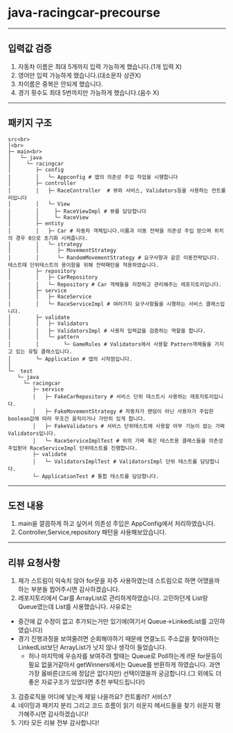 # java-racingcar-precourse
-------------------
## 입력값 검증
1. 자동차 이름은 최대 5개까지 입력 가능하게 했습니다.(1개 입력 X)
2. 영어만 입력 가능하게 했습니다.(대소문자 상관X)
3. 차이름은 중복은 안되게 했습니다.
4. 경기 횟수도 최대 5번까지만 가능하게 했습니다.(음수 X)  

-----------------
## 패키지 구조
```
src<br>
│<br>
├─ main<br>
│   └─ java
│     └─ racingcar
│        ├─ config
│        │   └─ Appconfig # 앱의 의존성 주입 작업을 시행합니다
│        ├─ controller
│        │   ├─ RaceController  # 뷰와 서비스, Validators등을 사용하는 컨트롤러입니다    
│        │   └─ View
│        │     ├─ RaceViewImpl # 뷰를 담당합니다
│        │     └─ RaceView 
│        ├─ entity   
│        │   ├─ Car # 자동차 객체입니다.이름과 이동 전략을 의존성 주입 받으며 위치의 경우 0으로 초기화 시켜줍니다.
│        │   └─ strategy
│        │      ├─ MovementStrategy
│        │      └─ RandomMovementStrategy # 요구사항과 같은 이동전략입니다. 테스트때 단위테스트의 용이함을 위해 전략패턴을 적용하였습니다.
│        ├─ repository
│        │   ├─ CarRepository
│        │   └─ Repository # Car 객체들을 저장하고 관리해주는 레포지토리입니다.
│        ├─ service
│        │   ├─ RaceService
│        │   └─ RaceServiceImpl # 여러가지 요구사항들을 시행하는 서비스 클래스입니다.
│        ├─ validate
│        │   ├─ Validators
│        │   ├─ ValidatorsImpl # 사용자 입력값을 검증하는 역할을 합니다.
│        │   └─ pattern
│        │        └─ GameRules # Validators에서 사용할 Pattern객체들을 가지고 있는 유틸 클래스입니다.
│        └─ Application # 앱의 시작점입니다.
│
└─  test
   └─ java
     └─ racingcar
        ├─ service 
        │   ├─ FakeCarRepository # 서비스 단위 테스트시 사용하는 레포지토리입니다.
        │   ├─ FakeMovementStrategy # 자동차가 랜덤이 아닌 사용자가 주입한 boolean값에 따라 무조건 움직이거나 가만히 있게 합니다.
        │   ├─ FakeValidators # 서비스 단위테스트에 사용할 아무 기능이 없는 가짜 Validators입니다.
        │   └─ RaceServiceImplTest # 위의 가짜 혹은 테스트용 클래스들을 의존성 주입받아 RaceServiceImpl 단위테스트를 진행합니다.
        ├─ validate
        │   └─ ValidatorsImplTest # ValidatorsImpl 단위 테스트를 담당합니다.
        └─ ApplicationTest # 통합 테스트를 담당합니다.

```
-------------------

## 도전 내용
1. main을 깔끔하게 하고 싶어서 의존성 주입은 AppConfig에서 처리하였습니다.  
2. Controller,Service,repository 패턴을 사용해보았습니다.  

-------------------
## 리뷰 요청사항
1. 제가 스트림이 익숙치 않아 for문을 자주 사용하였는데 스트림으로 하면 어땠을까 하는 부분들 찝어주시면 감사하겠습니다.
2. 레포지토리에서 Car를 ArrayList로 관리하게하였습니다. 고민하던게 List랑 Queue였는데 List를 사용했습니다. 사유로는
- 중간에 값 수정이 없고 추가되는거만 있기에(여기서 Queue->LinkedList를 고민하였습니다)
- 경기 진행과정을 보여줄려면 순회해야하기 때문에 연결노드 주소값을 찾아야하는 LinkedList보단 ArrayList가 낫지 않나 생각이 들었습니다.
  - 허나 마지막에 우승자를 보여주려 할때는 Queue로 Poll하는게 if문 for문등이 필요 없을거같아서 getWinners에서는 Queue를 반환하게 하였습니다.
과연 가장 옳바른(코드에 정답은 없다지만) 선택이였을까 궁금합니다.(그 외에도 더 좋은 자료구조가 있었다면 추천 부탁드립니다!)      
3. 검증로직을 어디에 넣는게 제일 나을까요? 컨트롤러? 서비스?   
4. 네이밍과 패키지 분리 그리고 코드 흐름이 읽기 쉬운지 메서드들을 찾기 쉬운지 평가해주시면 감사하겠습니다!   
5. 기타 모든 리뷰 전부 감사합니다!
